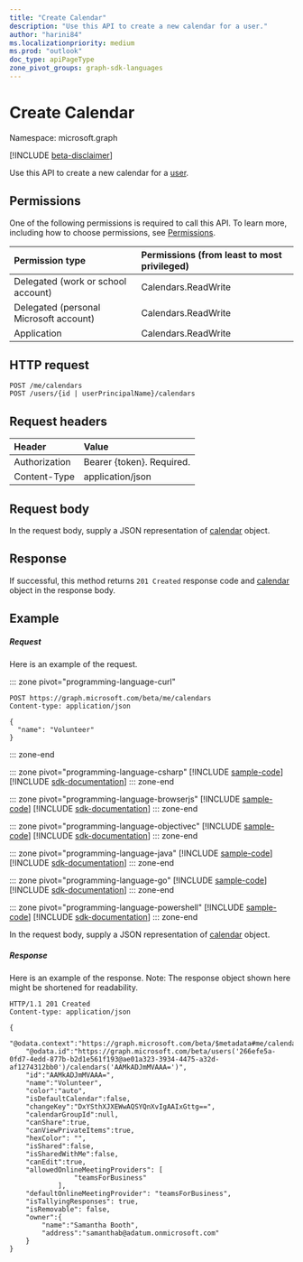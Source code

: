 ```yaml
---
title: "Create Calendar"
description: "Use this API to create a new calendar for a user."
author: "harini84"
ms.localizationpriority: medium
ms.prod: "outlook"
doc_type: apiPageType
zone_pivot_groups: graph-sdk-languages
---
```


# Create Calendar

Namespace: microsoft.graph

[!INCLUDE [beta-disclaimer](../../includes/beta-disclaimer.md)]

Use this API to create a new calendar for a [user](../resources/user.md).
## Permissions
One of the following permissions is required to call this API. To learn more, including how to choose permissions, see [Permissions](/graph/permissions-reference).

|Permission type      | Permissions (from least to most privileged)              |
|:--------------------|:---------------------------------------------------------|
|Delegated (work or school account) | Calendars.ReadWrite    |
|Delegated (personal Microsoft account) | Calendars.ReadWrite    |
|Application | Calendars.ReadWrite |

## HTTP request
<!-- { "blockType": "ignored" } -->
```http
POST /me/calendars
POST /users/{id | userPrincipalName}/calendars
```
## Request headers
| Header       | Value |
|:---------------|:--------|
| Authorization  | Bearer {token}. Required.  |
| Content-Type  | application/json  |

## Request body
In the request body, supply a JSON representation of [calendar](../resources/calendar.md) object.

## Response

If successful, this method returns `201 Created` response code and [calendar](../resources/calendar.md) object in the response body.

## Example
##### Request
Here is an example of the request.

::: zone pivot="programming-language-curl"
<!-- {
  "blockType": "request",
  "name": "create_calendar_from_user"
}-->
```http
POST https://graph.microsoft.com/beta/me/calendars
Content-type: application/json

{
  "name": "Volunteer"
}

```

::: zone-end

::: zone pivot="programming-language-csharp"
[!INCLUDE [sample-code](../includes/snippets/csharp/create-calendar-from-user-csharp-snippets.md)]
[!INCLUDE [sdk-documentation](../includes/snippets/snippets-sdk-documentation-link.md)]
::: zone-end

::: zone pivot="programming-language-browserjs"
[!INCLUDE [sample-code](../includes/snippets/javascript/create-calendar-from-user-javascript-snippets.md)]
[!INCLUDE [sdk-documentation](../includes/snippets/snippets-sdk-documentation-link.md)]
::: zone-end

::: zone pivot="programming-language-objectivec"
[!INCLUDE [sample-code](../includes/snippets/objc/create-calendar-from-user-objc-snippets.md)]
[!INCLUDE [sdk-documentation](../includes/snippets/snippets-sdk-documentation-link.md)]
::: zone-end

::: zone pivot="programming-language-java"
[!INCLUDE [sample-code](../includes/snippets/java/create-calendar-from-user-java-snippets.md)]
[!INCLUDE [sdk-documentation](../includes/snippets/snippets-sdk-documentation-link.md)]
::: zone-end

::: zone pivot="programming-language-go"
[!INCLUDE [sample-code](../includes/snippets/go/create-calendar-from-user-go-snippets.md)]
[!INCLUDE [sdk-documentation](../includes/snippets/snippets-sdk-documentation-link.md)]
::: zone-end

::: zone pivot="programming-language-powershell"
[!INCLUDE [sample-code](../includes/snippets/powershell/create-calendar-from-user-powershell-snippets.md)]
[!INCLUDE [sdk-documentation](../includes/snippets/snippets-sdk-documentation-link.md)]
::: zone-end

In the request body, supply a JSON representation of [calendar](../resources/calendar.md) object.
##### Response
Here is an example of the response. Note: The response object shown here might be shortened for readability.
<!-- {
  "blockType": "response",
  "truncated": true,
  "@odata.type": "microsoft.graph.calendar"
} -->
```http
HTTP/1.1 201 Created
Content-type: application/json

{
    "@odata.context":"https://graph.microsoft.com/beta/$metadata#me/calendars/$entity",
    "@odata.id":"https://graph.microsoft.com/beta/users('266efe5a-0fd7-4edd-877b-b2d1e561f193@ae01a323-3934-4475-a32d-af1274312bb0')/calendars('AAMkADJmMVAAA=')",
    "id":"AAMkADJmMVAAA=",
    "name":"Volunteer",
    "color":"auto",
    "isDefaultCalendar":false,
    "changeKey":"DxYSthXJXEWwAQSYQnXvIgAAIxGttg==",
    "calendarGroupId":null,
    "canShare":true,
    "canViewPrivateItems":true,
    "hexColor": "",
    "isShared":false,
    "isSharedWithMe":false,
    "canEdit":true,
    "allowedOnlineMeetingProviders": [
                "teamsForBusiness"
            ],
    "defaultOnlineMeetingProvider": "teamsForBusiness",
    "isTallyingResponses": true,
    "isRemovable": false,
    "owner":{
        "name":"Samantha Booth",
        "address":"samanthab@adatum.onmicrosoft.com"
    }
}
```

<!-- uuid: 8fcb5dbc-d5aa-4681-8e31-b001d5168d79
2015-10-25 14:57:30 UTC -->
<!--
{
  "type": "#page.annotation",
  "description": "Create Calendar",
  "keywords": "",
  "section": "documentation",
  "tocPath": "",
  "suppressions": [
  ]
}
-->

